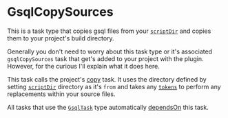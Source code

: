 # GsqlCopySources
This is a task type that copies gsql files from your
[`scriptDir`](gsql_task.md#scriptDir) and copies them to your project's build
directory.

Generally you don't need to worry about this task type or it's associated
`gsqlCopySources` task that get's added to your project with the plugin.
However, for the curious I'll explain what it does here.

This task calls the project's [copy][1] task. It uses the directory defined
by setting [`scriptDir`](configuration.md#scriptDir) directory as it's `from`
and takes any [`tokens`](configuration.md#tokens) to perform any replacements
within your source files.

All tasks that use the [`GsqlTask`](gsql_task.md) type automatically
[dependsOn][2] this task.

[1]: https://docs.gradle.org/current/dsl/org.gradle.api.Project.html#org.gradle.api.Project:copy(groovy.lang.Closure)
[2]: https://docs.gradle.org/current/dsl/org.gradle.api.Task.html#org.gradle.api.Task:dependsOn
